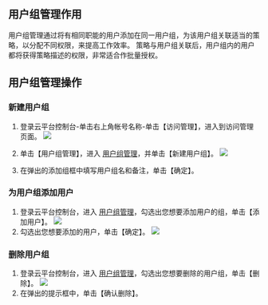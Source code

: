 ## 用户组管理作用
用户组管理通过将有相同职能的用户添加在同一用户组，为该用户组关联适当的策略，以分配不同权限，来提高工作效率。
策略与用户组关联后，用户组内的用户都将获得策略描述的权限，非常适合作批量授权。

## 用户组管理操作
### 新建用户组

1. 登录云平台控制台-单击右上角帐号名称-单击【访问管理】，进入到访问管理页面。
![](http://imgcache.tce.fsphere.cn/static/mc.qcloudimg.com/static/img/70f40a3945e8491f98bad1e86bb13add/ff+%281%29.png)

2. 单击【用户组管理】，进入 [用户组管理](http://console.tce.fsphere.cn/cam/groups)，并单击【新建用户组】。
![](http://imgcache.tce.fsphere.cn/static/mc.qcloudimg.com/static/img/7b82e083aecdad2b56bbbae40b2f9975/image.png)

3. 在弹出的添加组框中填写用户组名和备注，单击【确定】。

### 为用户组添加用户

1. 登录云平台控制台，进入 [用户组管理](http://console.tce.fsphere.cn/cam/groups)，勾选出您想要添加用户的组，单击【添加用户】。
![](http://imgcache.tce.fsphere.cn/static/mc.qcloudimg.com/static/img/ca727878d3b49f5180e6bc7c604ec093/image.png)
2. 勾选出您想要添加的用户，单击【确定】。
![](http://imgcache.tce.fsphere.cn/static/mc.qcloudimg.com/static/img/c07a8d6cebe4c5f9930bb33b941ab35b/image.png)

### 删除用户组

1. 登录云平台控制台，进入 [用户组管理](http://console.tce.fsphere.cn/cam/groups)，勾选出您想要删除的用户组，单击【删除】。
![](http://imgcache.tce.fsphere.cn/static/mc.qcloudimg.com/static/img/f16b7ee36c8af1a9757bbc06e02ae716/image.png)
2. 在弹出的提示框中，单击【确认删除】。
